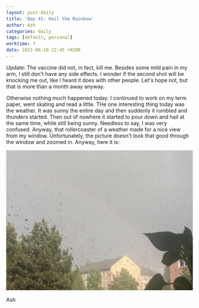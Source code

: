 ```yaml
---
layout: post-daily
title: 'Day 41: Hail the Rainbow'
author: Ash
categories: daily
tags: [default, personal]
worktime: 7
date: 2021-06-10 22:45 +0200
---
```

Update: The vaccine did not, in fact, kill me. Besides some mild pain in my arm, I still don't have any side effects. I wonder if the second shot will be knocking me out, like I heard it does with other people. Let's hope not, but that is more than a month away anyway.

Otherwise nothing much happened today: I continued to work on my term paper, went skating and read a little. THe one interesting thing today was the weather. It was sunny the entire day and then suddenly it rumbled and thunders started. Then out of nowhere it started to pour down and hail at the same time, while still being sunny. Needless to say, I was very confused. Anyway, that rollercoaster of a weather made for a nice view from my window. Unfortunately, the picture doesn't look that good through the window and zoomed in. Anyway, here it is:

![rainbow](/assets/res/daily/day-41-rainbow.jpg)

Ash
